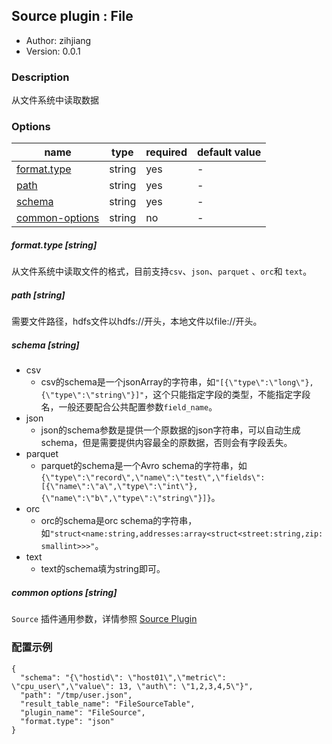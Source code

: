 ## Source plugin : File

* Author: zihjiang
* Version: 0.0.1

### Description
从文件系统中读取数据

### Options
| name                                     | type   | required | default value |
| ---------------------------------------- | ------ | -------- | ------------- |
| [format.type](#format-string)            | string | yes      | -             |
| [path](#path-string)                     | string | yes      | -             |
| [schema](#schema-string)                 | string | yes      | -             |
| [common-options](#common-options-string) | string | no       | -             |

##### format.type [string]

从文件系统中读取文件的格式，目前支持`csv`、`json`、`parquet` 、`orc`和 `text`。

##### path [string]

需要文件路径，hdfs文件以hdfs://开头，本地文件以file://开头。

##### schema [string]

- csv
   - csv的schema是一个jsonArray的字符串，如`"[{\"type\":\"long\"},{\"type\":\"string\"}]"`，这个只能指定字段的类型，不能指定字段名，一般还要配合公共配置参数`field_name`。
- json
   - json的schema参数是提供一个原数据的json字符串，可以自动生成schema，但是需要提供内容最全的原数据，否则会有字段丢失。
- parquet
   - parquet的schema是一个Avro schema的字符串，如`{\"type\":\"record\",\"name\":\"test\",\"fields\":[{\"name\":\"a\",\"type\":\"int\"},{\"name\":\"b\",\"type\":\"string\"}]}`。
- orc
   - orc的schema是orc schema的字符串，如`"struct<name:string,addresses:array<struct<street:string,zip:smallint>>>"`。
- text 
   - text的schema填为string即可。
   

##### common options [string]

`Source` 插件通用参数，详情参照 [Source Plugin]()

### 配置示例

```
{ 
  "schema": "{\"hostid\": \"host01\",\"metric\": \"cpu_user\",\"value\": 13, \"auth\": \"1,2,3,4,5\"}", 
  "path": "/tmp/user.json", 
  "result_table_name": "FileSourceTable", 
  "plugin_name": "FileSource", 
  "format.type": "json" 
}
```
